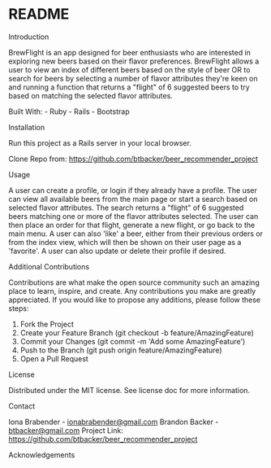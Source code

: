 # README


Introduction

BrewFlight is an app designed for beer enthusiasts who are interested in exploring new beers based on their flavor preferences. BrewFlight allows a user to view an index of different beers based on the style of beer OR to search for beers by selecting a number of flavor attributes they're keen on and running a function that returns a "flight" of 6 suggested beers to try based on matching the selected flavor attributes.

Built With:
    - Ruby
    - Rails
    - Bootstrap


Installation

Run this project as a Rails server in your local browser.

Clone Repo from:
https://github.com/btbacker/beer_recommender_project


Usage

A user can create a profile, or login if they already have a profile.  The user can view all available beers from the main page or start a search based on selected flavor attributes.  The search returns a "flight" of 6 suggested beers matching one or more of the flavor attributes selected.  The user can then place an order for that flight, generate a new flight, or go back to the main menu.  A user can also 'like' a beer, either from their previous orders or from the index view, which will then be shown on their user page as a 'favorite'.  A user can also update or delete their profile if desired.


Additional Contributions

Contributions are what make the open source community such an amazing place to learn, inspire, and create. Any contributions you make are greatly appreciated.  If you would like to propose any additions, please follow these steps:

1.  Fork the Project
2.  Create your Feature Branch (git checkout -b feature/AmazingFeature)
3.  Commit your Changes (git commit -m 'Add some AmazingFeature')
4.  Push to the Branch (git push origin feature/AmazingFeature)
5.  Open a Pull Request


License

Distributed under the MIT license.  See license doc for more information.


Contact

Iona Brabender - ionabrabender@gmail.com
Brandon Backer - btbacker@gmail.com
Project Link: https://github.com/btbacker/beer_recommender_project


Acknowledgements